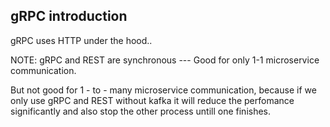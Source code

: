 ## gRPC introduction
gRPC uses HTTP under the hood..



NOTE: 
gRPC and REST are synchronous --- Good for only 1-1 microservice communication.

But not good for 1 - to - many microservice communication, because if we only use gRPC and REST without kafka it will reduce the perfomance significantly and also stop the other process untill one finishes.

